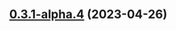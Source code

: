 

## [0.3.1-alpha.4](https://github.com/landerai/lander/compare/0.3.1-alpha.3...0.3.1-alpha.4) (2023-04-26)